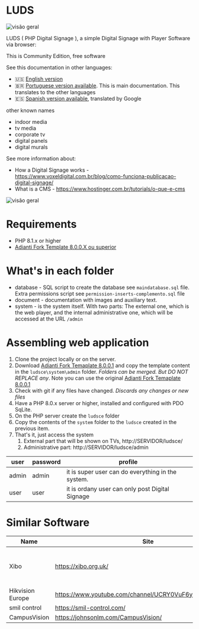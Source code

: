 # LUDS

![visão geral](document/digital-signage.png)

LUDS ( PHP Digital Signage ), a simple Digital Signage with Player Software via browser:

This is Community Edition, free software

See this documentation in other languages:
- :us: [English version](README.md)
- :brazil: [Portuguese version available](document/README_pt-BR.md). This is main documentation. This translates to the other languages
- :es: [Spanish version available](document/README_es.md), translated by Google

other known names
* indoor media
* tv media
* corporate tv
* digital panels
* digital murals

See more information about:
* How a Digital Signage works - https://www.voxeldigital.com.br/blog/como-funciona-publicacao-digital-signage/
* What is a CMS - https://www.hostinger.com.br/tutorials/o-que-e-cms

![visão geral](document/exemplo01.jpg)

# Requirements
* PHP 8.1.x or higher
* [Adianti Fork Template 8.0.0.X ou superior](https://github.com/bjverde/adianti-fork-template/)

# What's in each folder
* database - SQL script to create the database see `maindatabase.sql` file. Extra permissions script see `permission-inserts-complemento.sql` file
* document - documentation with images and auxiliary text.
* system - is the system itself. With two parts: The external one, which is the web player, and the internal administrative one, which will be accessed at the URL `/admin`

# Assembling web application

1. Clone the project locally or on the server.
1. Download [Adianti Fork Temaplate 8.0.0.1](https://github.com/bjverde/adianti-fork-template/releases/tag/v8.0.0.1) and copy the template content in the `ludsce\system\admin` folder. *Folders can be merged. But DO NOT REPLACE any*. Note you can use the original [Adianti Fork Temaplate 8.0.0.1](https://github.com/bjverde/adianti-fork-template/releases/tag/v8.0.0.1)
1. Check with git if any files have changed. *Discards any changes or new files*
1. Have a PHP 8.0.x server or higher, installed and configured with PDO SqLite.
1. On the PHP server create the `ludsce` folder
1. Copy the contents of the `system` folder to the `ludsce` created in the previous item.
1. That's it, just access the system
     1. External part that will be shown on TVs, http://SERVIDOR/ludsce/
     1. Administrative part: http://SERVIDOR/ludsce/admin

user | password | profile
------ | ------------------ | --------------------
admin | admin | it is super user can do everything in the system.
user | user | it is ordany user can only post Digital Signage

# Similar Software 
| Name             | Site                                                     | GitHub                                    | Description                          |
|------------------|----------------------------------------------------------|-------------------------------------------|--------------------------------------|
| Xibo             | https://xibo.org.uk/                                     |                                           | Most Famous software Digital Display |
| Hikvision Europe | https://www.youtube.com/channel/UCRY0VuF6yFucrTqMfZk6Bng |                                           |                                      |
| smil control     | https://smil-control.com/                                | https://github.com/sagiadinos             |                                      |
| CampusVision     | https://johnsonlm.com/CampusVision/                      | https://github.com/JohnsonLM/CampusVision |                                      |
